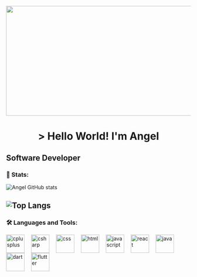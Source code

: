<p align="center">
<img class="imagen" width="900px" height="300px" src="https://i.pinimg.com/originals/37/4a/9c/374a9ce6182b7a8aafd8c6ea6b698ff3.gif" />    
</p>

<h1 align="center"> > Hello World! I'm Angel </h1>

## Software Developer


### 🔱 Stats:

![Angel GitHub stats](https://github-readme-stats.vercel.app/api?username=angelmora2004&theme=github_dark&show_icons=true\&rank_icon=github)

![Top Langs](https://github-readme-stats.vercel.app/api/top-langs/?username=angelmora2004&hide_progress=true&theme=github_dark)
---

### 🛠️ Languages and Tools:

<img align="left" alt="cplusplus" width="50px" style="padding-right:15px;" src="https://cdn.jsdelivr.net/gh/devicons/devicon/icons/cplusplus/cplusplus-original.svg" />
<img align="left" alt="csharp" width="50px" style="padding-right:15px;" src="https://cdn.jsdelivr.net/gh/devicons/devicon/icons/csharp/csharp-original.svg" />
<img align="left" alt="css" width="50px" style="padding-right:15px;" src="https://cdn.jsdelivr.net/gh/devicons/devicon/icons/css3/css3-original.svg" />
<img align="left" alt="html" width="50px" style="padding-right:15px;" src="https://cdn.jsdelivr.net/gh/devicons/devicon/icons/html5/html5-original.svg" />
<img align="left" alt="javascript" width="50px" style="padding-right:15px;" src="https://cdn.jsdelivr.net/gh/devicons/devicon/icons/javascript/javascript-original.svg" />
<img align="left" alt="react" width="50px" style="padding-right:15px;" src="https://cdn.jsdelivr.net/gh/devicons/devicon/icons/react/react-original.svg" />
<img align="left" alt="java" width="50px" style="padding-right:15px;" src="https://cdn.jsdelivr.net/gh/devicons/devicon/icons/java/java-original-wordmark.svg" />
<img align="left" alt="dart" width="50px" style="padding-right:15px;" src="https://cdn.jsdelivr.net/gh/devicons/devicon/icons/dart/dart-original.svg" />
<img align="left" alt="flutter" width="50px" style="padding-right:15px;" src="https://cdn.jsdelivr.net/gh/devicons/devicon/icons/flutter/flutter-original.svg" />
          
          
          
          

<!--
**angelmora2004/angelmora2004** is a ✨ _special_ ✨ repository because its `README.md` (this file) appears on your GitHub profile.
![code](https://user-images.githubusercontent.com/105449326/178115022-ae86aa68-45ed-490d-8e93-2f0bc6789f00.PNG)
Here are some ideas to get you started:

- 🔭 I’m currently working on ...
- 🌱 I’m currently learning ...
- 👯 I’m looking to collaborate on ...
- 🤔 I’m looking for help with ...
- 💬 Ask me about ...
- 📫 How to reach me: ...
- 😄 Pronouns: ...
- ⚡ Fun fact: ...
-->
